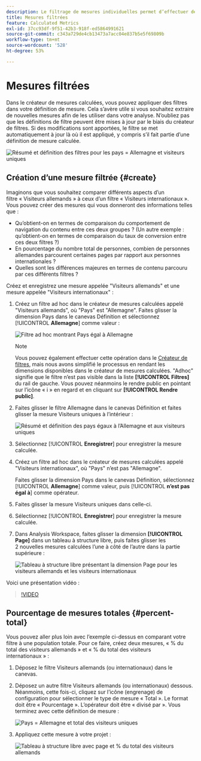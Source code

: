 ```yaml
---
description: Le filtrage de mesures individuelles permet d’effectuer des comparaisons de mesures dans le même rapport.
title: Mesures filtrées
feature: Calculated Metrics
exl-id: 37cc93df-9f51-42b3-918f-ed5864991621
source-git-commit: c343a729de4cb13473a7acc04e837b5e5f69809b
workflow-type: tm+mt
source-wordcount: '528'
ht-degree: 53%

---
```


# Mesures filtrées

Dans le créateur de mesures calculées, vous pouvez appliquer des filtres dans votre définition de mesure. Cela s’avère utile si vous souhaitez extraire de nouvelles mesures afin de les utiliser dans votre analyse. Nʼoubliez pas que les définitions de filtre peuvent être mises à jour par le biais du créateur de filtres. Si des modifications sont apportées, le filtre se met automatiquement à jour là où il est appliqué, y compris sʼil fait partie dʼune définition de mesure calculée.

![Résumé et définition des filtres pour les pays = Allemagne et visiteurs uniques](assets/german-visitors.png)

## Création dʼune mesure filtrée {#create}

Imaginons que vous souhaitez comparer différents aspects dʼun filtre « Visiteurs allemands » à ceux dʼun filtre « Visiteurs internationaux ». Vous pouvez créer des mesures qui vous donneront des informations telles que :

* Qu’obtient-on en termes de comparaison du comportement de navigation du contenu entre ces deux groupes ? (Un autre exemple : qu’obtient-on en termes de comparaison du taux de conversion entre ces deux filtres ?)
* En pourcentage du nombre total de personnes, combien de personnes allemandes parcourent certaines pages par rapport aux personnes internationales ?
* Quelles sont les différences majeures en termes de contenu parcouru par ces différents filtres ?

Créez et enregistrez une mesure appelée &quot;Visiteurs allemands&quot; et une mesure appelée &quot;Visiteurs internationaux&quot; :

1. Créez un filtre ad hoc dans le créateur de mesures calculées appelé &quot;Visiteurs allemands&quot;, où &quot;Pays&quot; est &quot;Allemagne&quot;. Faites glisser la dimension Pays dans le canevas Définition et sélectionnez [!UICONTROL **Allemagne**] comme valeur :

   ![Filtre ad hoc montrant Pays égal à Allemagne](assets/segment-from-dimension.png)

   >[!NOTE]
   >
   >Vous pouvez également effectuer cette opération dans le [Créateur de filtres](/help/components/filters/create-filters.md), mais nous avons simplifié le processus en rendant les dimensions disponibles dans le créateur de mesures calculées. &quot;Adhoc&quot; signifie que le filtre n’est pas visible dans la liste **[!UICONTROL Filtres]** du rail de gauche. Vous pouvez néanmoins le rendre public en pointant sur l’icône « i » en regard et en cliquant sur **[!UICONTROL Rendre public]**.

1. Faites glisser le filtre Allemagne dans le canevas Définition et faites glisser la mesure Visiteurs uniques à l’intérieur :

   ![Résumé et définition des pays égaux à l’Allemagne et aux visiteurs uniques](assets/german-visitors.png)

1. Sélectionnez [!UICONTROL **Enregistrer**] pour enregistrer la mesure calculée.

1. Créez un filtre ad hoc dans le créateur de mesures calculées appelé &quot;Visiteurs internationaux&quot;, où &quot;Pays&quot; n’est pas &quot;Allemagne&quot;.

   Faites glisser la dimension Pays dans le canevas Définition, sélectionnez [!UICONTROL **Allemagne**] comme valeur, puis [!UICONTROL **n’est pas égal à**] comme opérateur.

1. Faites glisser la mesure Visiteurs uniques dans celle-ci.

1. Sélectionnez [!UICONTROL **Enregistrer**] pour enregistrer la mesure calculée.

1. Dans Analysis Workspace, faites glisser la dimension **[!UICONTROL Page]** dans un tableau à structure libre, puis faites glisser les 2 nouvelles mesures calculées l’une à côté de l’autre dans la partie supérieure :

   ![Tableau à structure libre présentant la dimension Page pour les visiteurs allemands et les visiteurs internationaux](assets/workspace-pages.png)

Voici une présentation vidéo :

>[!VIDEO](https://video.tv.adobe.com/v/25407/?quality=12)

## Pourcentage de mesures totales {#percent-total}

Vous pouvez aller plus loin avec lʼexemple ci-dessus en comparant votre filtre à une population totale. Pour ce faire, créez deux mesures, « % du total des visiteurs allemands » et « % du total des visiteurs internationaux » :

1. Déposez le filtre Visiteurs allemands (ou internationaux) dans le canevas.
1. Déposez un autre filtre Visiteurs allemands (ou internationaux) dessous. Néanmoins, cette fois-ci, cliquez sur l’icône (engrenage) de configuration pour sélectionner le type de mesure « Total ». Le format doit être « Pourcentage ». L’opérateur doit être « divisé par ». Vous terminez avec cette définition de mesure :

   ![ Pays = Allemagne et total des visiteurs uniques ](assets/cm_metric_total.png)

1. Appliquez cette mesure à votre projet :

   ![Tableau à structure libre avec page et % du total des visiteurs allemands](assets/cm_percent_total.png)
